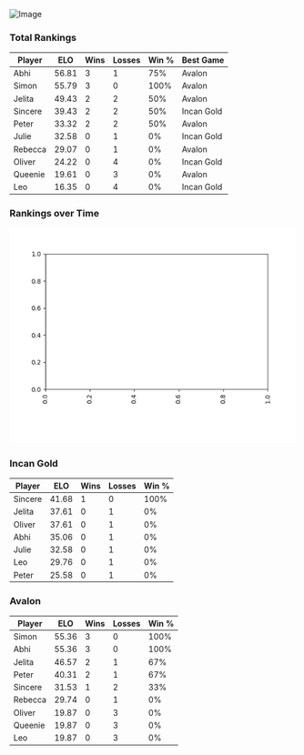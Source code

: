 
![Image](https://media.architecturaldigest.com/photos/618036966ba9675f212cc805/16:9/w_2560%2Cc_limit/SquidGame_Season1_Episode1_00_44_44_16.jpg)

### Total Rankings

| Player | ELO | Wins | Losses | Win % | Best Game |
| --- | --- | --- | --- | --- | --- |
| Abhi | 56.81 | 3 | 1 | 75% | Avalon |
| Simon | 55.79 | 3 | 0 | 100% | Avalon |
| Jelita | 49.43 | 2 | 2 | 50% | Avalon |
| Sincere | 39.43 | 2 | 2 | 50% | Incan Gold |
| Peter | 33.32 | 2 | 2 | 50% | Avalon |
| Julie | 32.58 | 0 | 1 | 0% | Incan Gold |
| Rebecca | 29.07 | 0 | 1 | 0% | Avalon |
| Oliver | 24.22 | 0 | 4 | 0% | Incan Gold |
| Queenie | 19.61 | 0 | 3 | 0% | Avalon |
| Leo | 16.35 | 0 | 4 | 0% | Incan Gold |

### Rankings over Time
![Image](rankings.png)



### Incan Gold

| Player | ELO | Wins | Losses | Win % |
| --- | --- | --- | --- | --- |
| Sincere | 41.68  | 1 | 0 | 100% |
| Jelita | 37.61  | 0 | 1 | 0% |
| Oliver | 37.61  | 0 | 1 | 0% |
| Abhi | 35.06  | 0 | 1 | 0% |
| Julie | 32.58  | 0 | 1 | 0% |
| Leo | 29.76  | 0 | 1 | 0% |
| Peter | 25.58  | 0 | 1 | 0% |

### Avalon

| Player | ELO | Wins | Losses | Win % |
| --- | --- | --- | --- | --- |
| Simon | 55.36  | 3 | 0 | 100% |
| Abhi | 55.36  | 3 | 0 | 100% |
| Jelita | 46.57  | 2 | 1 | 67% |
| Peter | 40.31  | 2 | 1 | 67% |
| Sincere | 31.53  | 1 | 2 | 33% |
| Rebecca | 29.74  | 0 | 1 | 0% |
| Oliver | 19.87  | 0 | 3 | 0% |
| Queenie | 19.87  | 0 | 3 | 0% |
| Leo | 19.87  | 0 | 3 | 0% |